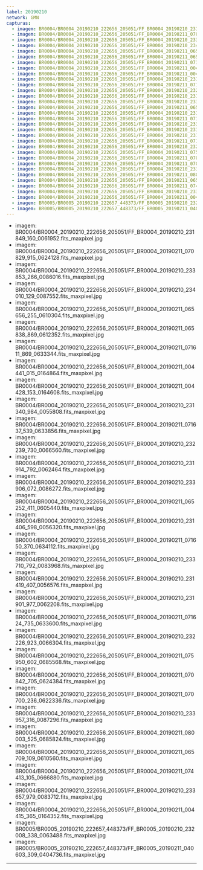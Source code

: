 ```yaml
---
label: 20190210
network: GMN
capturas:
  - imagem: BR0004/BR0004_20190210_222656_205051/FF_BR0004_20190210_231849_160_0061952.fits_maxpixel.jpg
  - imagem: BR0004/BR0004_20190210_222656_205051/FF_BR0004_20190211_070829_915_0624128.fits_maxpixel.jpg
  - imagem: BR0004/BR0004_20190210_222656_205051/FF_BR0004_20190210_233853_266_0086016.fits_maxpixel.jpg
  - imagem: BR0004/BR0004_20190210_222656_205051/FF_BR0004_20190210_234010_129_0087552.fits_maxpixel.jpg
  - imagem: BR0004/BR0004_20190210_222656_205051/FF_BR0004_20190211_065656_255_0610304.fits_maxpixel.jpg
  - imagem: BR0004/BR0004_20190210_222656_205051/FF_BR0004_20190211_065838_869_0612352.fits_maxpixel.jpg
  - imagem: BR0004/BR0004_20190210_222656_205051/FF_BR0004_20190211_071611_869_0633344.fits_maxpixel.jpg
  - imagem: BR0004/BR0004_20190210_222656_205051/FF_BR0004_20190211_004441_015_0164864.fits_maxpixel.jpg
  - imagem: BR0004/BR0004_20190210_222656_205051/FF_BR0004_20190211_004428_153_0164608.fits_maxpixel.jpg
  - imagem: BR0004/BR0004_20190210_222656_205051/FF_BR0004_20190210_231340_984_0055808.fits_maxpixel.jpg
  - imagem: BR0004/BR0004_20190210_222656_205051/FF_BR0004_20190211_071637_539_0633856.fits_maxpixel.jpg
  - imagem: BR0004/BR0004_20190210_222656_205051/FF_BR0004_20190210_232239_730_0066560.fits_maxpixel.jpg
  - imagem: BR0004/BR0004_20190210_222656_205051/FF_BR0004_20190210_231914_792_0062464.fits_maxpixel.jpg
  - imagem: BR0004/BR0004_20190210_222656_205051/FF_BR0004_20190210_233906_072_0086272.fits_maxpixel.jpg
  - imagem: BR0004/BR0004_20190210_222656_205051/FF_BR0004_20190211_065252_411_0605440.fits_maxpixel.jpg
  - imagem: BR0004/BR0004_20190210_222656_205051/FF_BR0004_20190210_231406_598_0056320.fits_maxpixel.jpg
  - imagem: BR0004/BR0004_20190210_222656_205051/FF_BR0004_20190211_071650_370_0634112.fits_maxpixel.jpg
  - imagem: BR0004/BR0004_20190210_222656_205051/FF_BR0004_20190210_233710_792_0083968.fits_maxpixel.jpg
  - imagem: BR0004/BR0004_20190210_222656_205051/FF_BR0004_20190210_231419_407_0056576.fits_maxpixel.jpg
  - imagem: BR0004/BR0004_20190210_222656_205051/FF_BR0004_20190210_231901_977_0062208.fits_maxpixel.jpg
  - imagem: BR0004/BR0004_20190210_222656_205051/FF_BR0004_20190211_071624_735_0633600.fits_maxpixel.jpg
  - imagem: BR0004/BR0004_20190210_222656_205051/FF_BR0004_20190210_232226_923_0066304.fits_maxpixel.jpg
  - imagem: BR0004/BR0004_20190210_222656_205051/FF_BR0004_20190211_075950_602_0685568.fits_maxpixel.jpg
  - imagem: BR0004/BR0004_20190210_222656_205051/FF_BR0004_20190211_070842_705_0624384.fits_maxpixel.jpg
  - imagem: BR0004/BR0004_20190210_222656_205051/FF_BR0004_20190211_070700_236_0622336.fits_maxpixel.jpg
  - imagem: BR0004/BR0004_20190210_222656_205051/FF_BR0004_20190210_233957_316_0087296.fits_maxpixel.jpg
  - imagem: BR0004/BR0004_20190210_222656_205051/FF_BR0004_20190211_080003_525_0685824.fits_maxpixel.jpg
  - imagem: BR0004/BR0004_20190210_222656_205051/FF_BR0004_20190211_065709_109_0610560.fits_maxpixel.jpg
  - imagem: BR0004/BR0004_20190210_222656_205051/FF_BR0004_20190211_074413_105_0666880.fits_maxpixel.jpg
  - imagem: BR0004/BR0004_20190210_222656_205051/FF_BR0004_20190210_233657_979_0083712.fits_maxpixel.jpg
  - imagem: BR0004/BR0004_20190210_222656_205051/FF_BR0004_20190211_004415_365_0164352.fits_maxpixel.jpg
  - imagem: BR0005/BR0005_20190210_222657_448373/FF_BR0005_20190210_232008_338_0063488.fits_maxpixel.jpg
  - imagem: BR0005/BR0005_20190210_222657_448373/FF_BR0005_20190211_040603_309_0404736.fits_maxpixel.jpg
---
```

  - imagem: BR0004/BR0004_20190210_222656_205051/FF_BR0004_20190210_231849_160_0061952.fits_maxpixel.jpg
  - imagem: BR0004/BR0004_20190210_222656_205051/FF_BR0004_20190211_070829_915_0624128.fits_maxpixel.jpg
  - imagem: BR0004/BR0004_20190210_222656_205051/FF_BR0004_20190210_233853_266_0086016.fits_maxpixel.jpg
  - imagem: BR0004/BR0004_20190210_222656_205051/FF_BR0004_20190210_234010_129_0087552.fits_maxpixel.jpg
  - imagem: BR0004/BR0004_20190210_222656_205051/FF_BR0004_20190211_065656_255_0610304.fits_maxpixel.jpg
  - imagem: BR0004/BR0004_20190210_222656_205051/FF_BR0004_20190211_065838_869_0612352.fits_maxpixel.jpg
  - imagem: BR0004/BR0004_20190210_222656_205051/FF_BR0004_20190211_071611_869_0633344.fits_maxpixel.jpg
  - imagem: BR0004/BR0004_20190210_222656_205051/FF_BR0004_20190211_004441_015_0164864.fits_maxpixel.jpg
  - imagem: BR0004/BR0004_20190210_222656_205051/FF_BR0004_20190211_004428_153_0164608.fits_maxpixel.jpg
  - imagem: BR0004/BR0004_20190210_222656_205051/FF_BR0004_20190210_231340_984_0055808.fits_maxpixel.jpg
  - imagem: BR0004/BR0004_20190210_222656_205051/FF_BR0004_20190211_071637_539_0633856.fits_maxpixel.jpg
  - imagem: BR0004/BR0004_20190210_222656_205051/FF_BR0004_20190210_232239_730_0066560.fits_maxpixel.jpg
  - imagem: BR0004/BR0004_20190210_222656_205051/FF_BR0004_20190210_231914_792_0062464.fits_maxpixel.jpg
  - imagem: BR0004/BR0004_20190210_222656_205051/FF_BR0004_20190210_233906_072_0086272.fits_maxpixel.jpg
  - imagem: BR0004/BR0004_20190210_222656_205051/FF_BR0004_20190211_065252_411_0605440.fits_maxpixel.jpg
  - imagem: BR0004/BR0004_20190210_222656_205051/FF_BR0004_20190210_231406_598_0056320.fits_maxpixel.jpg
  - imagem: BR0004/BR0004_20190210_222656_205051/FF_BR0004_20190211_071650_370_0634112.fits_maxpixel.jpg
  - imagem: BR0004/BR0004_20190210_222656_205051/FF_BR0004_20190210_233710_792_0083968.fits_maxpixel.jpg
  - imagem: BR0004/BR0004_20190210_222656_205051/FF_BR0004_20190210_231419_407_0056576.fits_maxpixel.jpg
  - imagem: BR0004/BR0004_20190210_222656_205051/FF_BR0004_20190210_231901_977_0062208.fits_maxpixel.jpg
  - imagem: BR0004/BR0004_20190210_222656_205051/FF_BR0004_20190211_071624_735_0633600.fits_maxpixel.jpg
  - imagem: BR0004/BR0004_20190210_222656_205051/FF_BR0004_20190210_232226_923_0066304.fits_maxpixel.jpg
  - imagem: BR0004/BR0004_20190210_222656_205051/FF_BR0004_20190211_075950_602_0685568.fits_maxpixel.jpg
  - imagem: BR0004/BR0004_20190210_222656_205051/FF_BR0004_20190211_070842_705_0624384.fits_maxpixel.jpg
  - imagem: BR0004/BR0004_20190210_222656_205051/FF_BR0004_20190211_070700_236_0622336.fits_maxpixel.jpg
  - imagem: BR0004/BR0004_20190210_222656_205051/FF_BR0004_20190210_233957_316_0087296.fits_maxpixel.jpg
  - imagem: BR0004/BR0004_20190210_222656_205051/FF_BR0004_20190211_080003_525_0685824.fits_maxpixel.jpg
  - imagem: BR0004/BR0004_20190210_222656_205051/FF_BR0004_20190211_065709_109_0610560.fits_maxpixel.jpg
  - imagem: BR0004/BR0004_20190210_222656_205051/FF_BR0004_20190211_074413_105_0666880.fits_maxpixel.jpg
  - imagem: BR0004/BR0004_20190210_222656_205051/FF_BR0004_20190210_233657_979_0083712.fits_maxpixel.jpg
  - imagem: BR0004/BR0004_20190210_222656_205051/FF_BR0004_20190211_004415_365_0164352.fits_maxpixel.jpg
  - imagem: BR0005/BR0005_20190210_222657_448373/FF_BR0005_20190210_232008_338_0063488.fits_maxpixel.jpg
  - imagem: BR0005/BR0005_20190210_222657_448373/FF_BR0005_20190211_040603_309_0404736.fits_maxpixel.jpg
---
